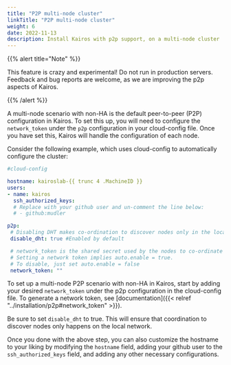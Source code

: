 ```yaml
---
title: "P2P multi-node cluster"
linkTitle: "P2P multi-node cluster"
weight: 6
date: 2022-11-13
description: Install Kairos with p2p support, on a multi-node cluster
---
```


{{% alert title="Note" %}}

This feature is crazy and experimental! Do not run in production servers. 
Feedback and bug reports are welcome, as we are improving the p2p aspects of Kairos.

{{% /alert %}}

A multi-node scenario with non-HA is the default peer-to-peer (P2P) configuration in Kairos. To set this up, you will need to configure the `network_token` under the `p2p` configuration in your cloud-config file. Once you have set this, Kairos will handle the configuration of each node.

Consider the following example, which uses cloud-config to automatically configure the cluster:


```yaml
#cloud-config

hostname: kairoslab-{{ trunc 4 .MachineID }}
users:
- name: kairos
  ssh_authorized_keys:
  # Replace with your github user and un-comment the line below:
  # - github:mudler

p2p:
 # Disabling DHT makes co-ordination to discover nodes only in the local network
 disable_dht: true #Enabled by default

 # network_token is the shared secret used by the nodes to co-ordinate with p2p.
 # Setting a network token implies auto.enable = true.
 # To disable, just set auto.enable = false
 network_token: ""

```

To set up a multi-node P2P scenario with non-HA in Kairos, start by adding your desired `network_token` under the p2p configuration in the cloud-config file. To generate a network token, see [documentation]({{< relref "../installation/p2p#network_token" >}}).

Be sure to set `disable_dht` to true. This will ensure that coordination to discover nodes only happens on the local network.

Once you done with the above step, you can also customize the hostname to your liking by modifying the `hostname` field, adding your github user to the `ssh_authorized_keys` field, and adding any other necessary configurations.